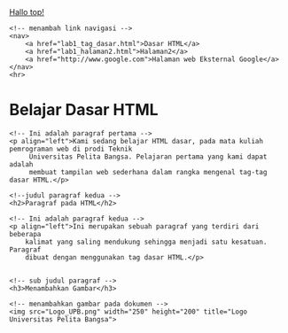 <!DOCTYPE html>
<html>
<head>
    <title>Tag HTML Dasar</title>
</head>
    <a href="http://.google.com/" target="_top">Hallo top!</a>
<body>
    

    <!-- menambah link navigasi --> 
    <nav>
        <a href="lab1_tag_dasar.html">Dasar HTML</a>
        <a href="lab1_halaman2.html">Halaman2</a>
        <a href="http://www.google.com">Halaman web Eksternal Google</a>
    </nav>
    <hr>

<!--judul paragraf pertama -->
<h1>Belajar Dasar HTML</h1>

    <!-- Ini adalah paragraf pertama -->
    <p align="left">Kami sedang belajar HTML dasar, pada mata kuliah pemrograman web di prodi Teknik 
         Universitas Pelita Bangsa. Pelajaran pertama yang kami dapat adalah  
         membuat tampilan web sederhana dalam rangka mengenal tag-tag dasar HTML.</p>

    <!--judul paragraf kedua -->
    <h2>Paragraf pada HTML</h2>

    <!-- Ini adalah paragraf kedua -->
    <p align="left">Ini merupakan sebuah paragraf yang terdiri dari beberapa 
        kalimat yang saling mendukung sehingga menjadi satu kesatuan. Paragraf 
        dibuat dengan menggunakan tag dasar HTML.</p>


    <!-- sub judul paragraf -->
    <h3>Menambahkan Gambar</h3>

    <!-- menambahkan gambar pada dokumen -->
    <img src="Logo_UPB.png" width="250" height="200" title="Logo Universitas Pelita Bangsa"> 

</body>
</html>






